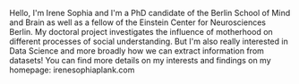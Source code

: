 Hello, I'm Irene Sophia and I'm a PhD candidate of the Berlin School of Mind and Brain as well as a fellow of the Einstein Center for Neurosciences Berlin. My doctoral project investigates the influence of motherhood on different processes of social understanding. But I'm also really interested in Data Science and more broadly how we can extract information from datasets! You can find more details on my interests and findings on my homepage: irenesophiaplank.com

<!---
IreneSophia/IreneSophia is a ✨ special ✨ repository because its `README.md` (this file) appears on your GitHub profile.
You can click the Preview link to take a look at your changes.
--->

